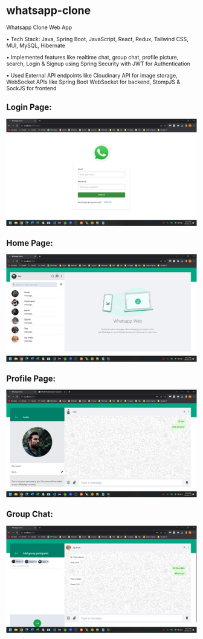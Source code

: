 # whatsapp-clone

Whatsapp Clone Web App

• Tech Stack: Java, Spring Boot, JavaScript, React, Redux, Tailwind CSS, MUI, MySQL, Hibernate

• Implemented features like realtime chat, group chat, profile picture, search, Login & Signup using Spring Security with JWT for Authentication

• Used External API endpoints like Cloudinary API for image storage, WebSocket APIs like Spring Boot WebSocket for backend, StompJS & SockJS for frontend


## Login Page:

![Alt text](https://github.com/bbazwalt/whatsapp-clone/blob/main/screenshots/login-page.png)

## Home Page:

![Alt text](https://github.com/bbazwalt/whatsapp-clone/blob/main/screenshots/home-page.png)

## Profile Page:

![Alt text](https://github.com/bbazwalt/whatsapp-clone/blob/main/screenshots/profile-page.png)

## Group Chat:

![Alt text](https://github.com/bbazwalt/whatsapp-clone/blob/main/screenshots/group-chat.png)
